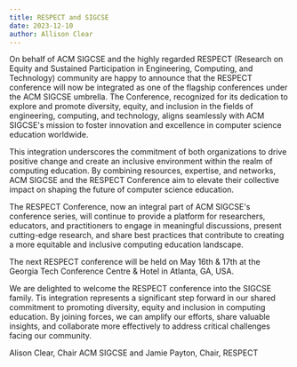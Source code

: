 ```yaml
---
title: RESPECT and SIGCSE
date: 2023-12-10
author: Allison Clear
---
```


On behalf of ACM SIGCSE and the highly regarded RESPECT (Research on Equity and Sustained Participation in Engineering, Computing, and Technology) community are happy to announce that the RESPECT conference will now be integrated as one of the flagship conferences under the ACM SIGCSE umbrella. The Conference, recognized for its dedication to explore and promote diversity, equity, and inclusion in the fields of engineering, computing, and technology, aligns seamlessly with ACM SIGCSE's mission to foster innovation and excellence in computer science education worldwide.

This integration underscores the commitment of both organizations to drive positive change and create an inclusive environment within the realm of computing education. By combining resources, expertise, and networks, ACM SIGCSE and the RESPECT Conference aim to elevate their collective impact on shaping the future of computer science education.

The RESPECT Conference, now an integral part of ACM SIGCSE's conference series, will continue to provide a platform for researchers, educators, and practitioners to engage in meaningful discussions, present cutting-edge research, and share best practices that contribute to creating a more equitable and inclusive computing education landscape.

The next RESPECT conference will be held on May 16th & 17th at the Georgia Tech Conference Centre & Hotel in Atlanta, GA, USA.

We are delighted to welcome the RESPECT conference into the SIGCSE family.  Tis integration represents a significant step forward in our shared commitment to promoting diversity, equity and inclusion in computing education. By joining forces, we can amplify our efforts, share valuable insights, and collaborate more effectively to address critical challenges facing our community.

Alison Clear, Chair ACM SIGCSE and Jamie Payton, Chair, RESPECT

